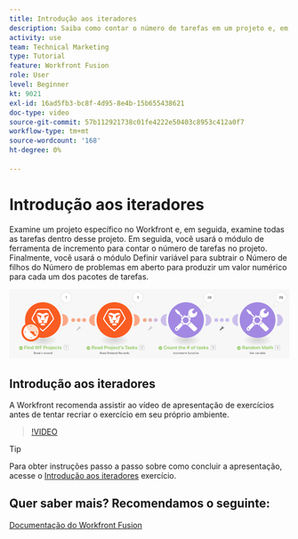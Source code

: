 ```yaml
---
title: Introdução aos iteradores
description: Saiba como contar o número de tarefas em um projeto e, em seguida, calcular um valor para cada um dos pacotes de tarefas, tudo em [!DNL Adobe Workfront Fusion].
activity: use
team: Technical Marketing
type: Tutorial
feature: Workfront Fusion
role: User
level: Beginner
kt: 9021
exl-id: 16ad5fb3-bc8f-4d95-8e4b-15b655438621
doc-type: video
source-git-commit: 57b112921738c01fe4222e50403c8953c412a0f7
workflow-type: tm+mt
source-wordcount: '168'
ht-degree: 0%

---
```


# Introdução aos iteradores

Examine um projeto específico no Workfront e, em seguida, examine todas as tarefas dentro desse projeto. Em seguida, você usará o módulo de ferramenta de incremento para contar o número de tarefas no projeto. Finalmente, você usará o módulo Definir variável para subtrair o Número de filhos do Número de problemas em aberto para produzir um valor numérico para cada um dos pacotes de tarefas.

![Uma imagem do cenário de Fusão](assets/iteration-and-aggregation-1.png)

## Introdução aos iteradores

A Workfront recomenda assistir ao vídeo de apresentação de exercícios antes de tentar recriar o exercício em seu próprio ambiente.

>[!VIDEO](https://video.tv.adobe.com/v/335278/?quality=12&learn=on)

>[!TIP]
>
>Para obter instruções passo a passo sobre como concluir a apresentação, acesse o [Introdução aos iteradores](https://experienceleague.adobe.com/docs/workfront-learn/tutorials-workfront/fusion/exercises/introduction-to-iterators.html?lang=en) exercício.


## Quer saber mais? Recomendamos o seguinte:

[Documentação do Workfront Fusion](https://experienceleague.adobe.com/docs/workfront/using/adobe-workfront-fusion/workfront-fusion-2.html?lang=en)
